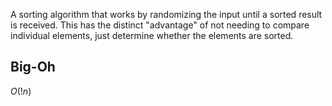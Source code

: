 
A sorting algorithm that works by randomizing the input until a sorted result is received. This has the distinct "advantage" of not needing to compare individual elements, just determine whether the elements are sorted.
## Big-Oh
$O(!n)$